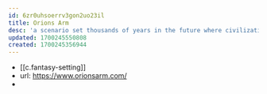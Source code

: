 ```yaml
---
id: 6zr0uhsoerrv3gon2uo23il
title: Orions Arm
desc: 'a scenario set thousands of years in the future where civilization spans the stars. Godlike ascended intelligences rule vast interstellar empires, and lesser factions seek to carve out their own dominions through intrigue and conquest.'
updated: 1700245550808
created: 1700245356944
---
```


- [[c.fantasy-setting]]
- url: https://www.orionsarm.com/
- 